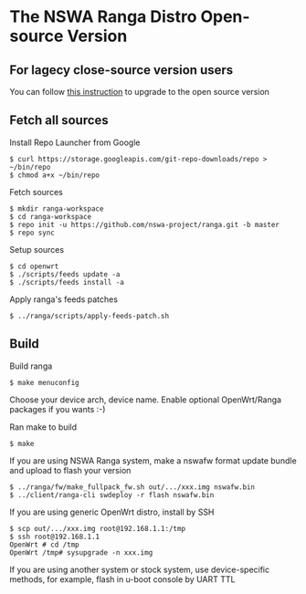 # The NSWA Ranga Distro Open-source Version

## For lagecy close-source version users

You can follow [this instruction](https://nswa-project.github.io/upgrade-to-opensource-version.html) to upgrade to the open source version

## Fetch all sources

Install Repo Launcher from Google

```
$ curl https://storage.googleapis.com/git-repo-downloads/repo > ~/bin/repo
$ chmod a+x ~/bin/repo
```

Fetch sources

```
$ mkdir ranga-workspace
$ cd ranga-workspace
$ repo init -u https://github.com/nswa-project/ranga.git -b master
$ repo sync
```

Setup sources

```
$ cd openwrt
$ ./scripts/feeds update -a
$ ./scripts/feeds install -a
```

Apply ranga's feeds patches

```
$ ../ranga/scripts/apply-feeds-patch.sh
```

## Build

Build ranga

```
$ make menuconfig
```

Choose your device arch, device name. Enable optional OpenWrt/Ranga packages if you wants :-)

Ran make to build

```
$ make
```

If you are using NSWA Ranga system, make a nswafw format update bundle and upload to flash your version

```
$ ../ranga/fw/make_fullpack_fw.sh out/.../xxx.img nswafw.bin
$ ../client/ranga-cli swdeploy -r flash nswafw.bin
```

If you are using generic OpenWrt distro, install by SSH

```
$ scp out/.../xxx.img root@192.168.1.1:/tmp
$ ssh root@192.168.1.1
OpenWrt # cd /tmp
OpenWrt /tmp# sysupgrade -n xxx.img
```

If you are using another system or stock system, use device-specific methods, for example, flash in u-boot console by UART TTL
